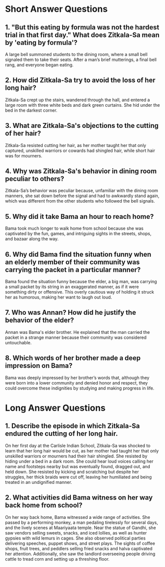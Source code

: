 # Short Answer Questions 
## 1. "But this eating by formula was not the hardest trial in that first day." What does Zitkala-Sa mean by 'eating by formula'? 
A large bell summoned students to the dining room, where a small bell signaled them to take their seats. After a man’s brief mutterings, a final bell rang, and everyone began eating.

## 2. How did Zitkala-Sa try to avoid the loss of her long hair? 
Zitkala-Sa crept up the stairs, wandered through the hall, and entered a large room with three white beds and dark green curtains. She hid under the bed in the darkest corner.

## 3. What are Zitkala-Sa's objections to the cutting of her hair? 
Zitkala-Sa resisted cutting her hair, as her mother taught her that only captured, unskilled warriors or cowards had shingled hair, while short hair was for mourners.

## 4. Why was Zitkala-Sa's behavior in dining room peculiar to others? 
Zitkala-Sa’s behavior was peculiar because, unfamiliar with the dining room manners, she sat down before the signal and had to awkwardly stand again, which was different from the other students who followed the bell signals.

## 5. Why did it take Bama an hour to reach home? 
Bama took much longer to walk home from school because she was captivated by the fun, games, and intriguing sights in the streets, shops, and bazaar along the way.

## 6. Why did Bama find the situation funny when an elderly member of their community was carrying the packet in a particular manner? 
Bama found the situation funny because the elder, a big man, was carrying a small packet by its string in an exaggerated manner, as if it were something dirty or offensive. This overly cautious way of holding it struck her as humorous, making her want to laugh out loud.

## 7. Who was Annan? How did he justify the behavior of the elder?
Annan was Bama's elder brother. He explained that the man carried the packet in a strange manner because their community was considered untouchable. 

## 8. Which words of her brother made a deep impression on Bama? 
Bama was deeply impressed by her brother’s words that, although they were born into a lower community and denied honor and respect, they could overcome these indignities by studying and making progress in life.


# Long Answer Questions 
## 1. Describe the episode in which Zitkala-Sa endured the cutting of her long hair.
On her first day at the Carlisle Indian School, Zitkala-Sa was shocked to learn that her long hair would be cut, as her mother had taught her that only unskilled warriors or mourners had their hair shingled. She resisted by hiding under a bed in a dark room. She could hear loud voices calling her name and footsteps nearby but was eventually found, dragged out, and held down. She resisted by kicking and scratching but despite her struggles, her thick braids were cut off, leaving her humiliated and being treated in an undignified manner. 

## 2. What activities did Bama witness on her way back home from school? 
On her way back home, Bama witnessed a wide range of activities. She passed by a performing monkey, a man pedaling tirelessly for several days, and the lively scenes at Maariyaata temple. Near the statue of Gandhi, she saw vendors selling sweets, snacks, and iced lollies, as well as hunter gypsies with wild lemurs in cages. She also observed political parties delivering speeches, puppet shows, and street plays. The sights of coffee shops, fruit trees, and peddlers selling fried snacks and halva captivated her attention. Additionally, she saw the landlord overseeing people driving cattle to tread corn and setting up a threshing floor.